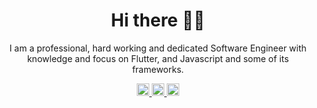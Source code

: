 <div id="header" align="center">
  <h1>
    Hi there 👋🏾
  </h1>
  <p>
    I am a professional, hard working and dedicated Software Engineer with knowledge and focus on Flutter, and Javascript and some of its frameworks.
  </p>
  
  <div id="badges">
    <a href="https://www.linkedin.com/in/emmanuel-ahuno-7b2986137">
      <img src="https://cdn-icons-png.flaticon.com/128/4494/4494497.png" alt="LinkedIn Badge" width="20" height="20" />
    </a>
    <a href="mailto:emmaahuno@gmail.com">
      <img src="https://cdn-icons-png.flaticon.com/128/5968/5968534.png" alt="Gmail Badge" width="20" height="20" />
    </a>
    <a href="https://twitter.com/nuel_nartey">
      <img src="https://cdn-icons-png.flaticon.com/128/3670/3670151.png" alt="Twitter Badge" width="20" height="20" />
    </a>
  </div>
</div>

<!--
**Manuelkpatsu/Manuelkpatsu** is a ✨ _special_ ✨ repository because its `README.md` (this file) appears on your GitHub profile.

Here are some ideas to get you started:

- 🔭 I’m currently working on ...
- 🌱 I’m currently learning ...
- 👯 I’m looking to collaborate on ...
- 🤔 I’m looking for help with ...
- 💬 Ask me about ...
- 📫 How to reach me: ...
- 😄 Pronouns: ...
- ⚡ Fun fact: ...
-->
